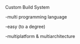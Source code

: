 Custom Build System

-multi programming language

-easy (to a degree)

-multiplatform & multiarchitecture
